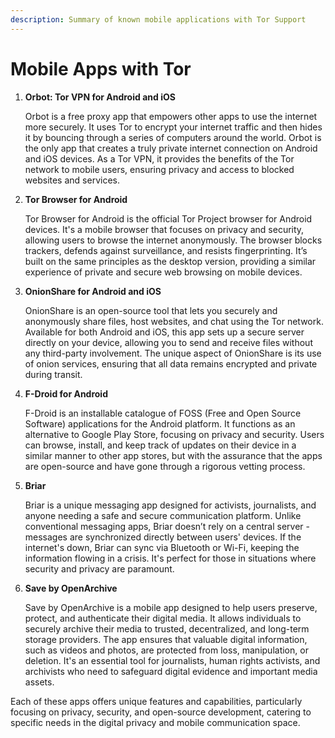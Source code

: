 ```yaml
---
description: Summary of known mobile applications with Tor Support
---
```


# Mobile Apps with Tor



1.  **Orbot: Tor VPN for Android and iOS**

    Orbot is a free proxy app that empowers other apps to use the internet more securely. It uses Tor to encrypt your internet traffic and then hides it by bouncing through a series of computers around the world. Orbot is the only app that creates a truly private internet connection on Android and iOS devices. As a Tor VPN, it provides the benefits of the Tor network to mobile users, ensuring privacy and access to blocked websites and services.
2.  **Tor Browser for Android**

    Tor Browser for Android is the official Tor Project browser for Android devices. It's a mobile browser that focuses on privacy and security, allowing users to browse the internet anonymously. The browser blocks trackers, defends against surveillance, and resists fingerprinting. It’s built on the same principles as the desktop version, providing a similar experience of private and secure web browsing on mobile devices.
3.  **OnionShare for Android and iOS**

    OnionShare is an open-source tool that lets you securely and anonymously share files, host websites, and chat using the Tor network. Available for both Android and iOS, this app sets up a secure server directly on your device, allowing you to send and receive files without any third-party involvement. The unique aspect of OnionShare is its use of onion services, ensuring that all data remains encrypted and private during transit.
4.  **F-Droid for Android**

    F-Droid is an installable catalogue of FOSS (Free and Open Source Software) applications for the Android platform. It functions as an alternative to Google Play Store, focusing on privacy and security. Users can browse, install, and keep track of updates on their device in a similar manner to other app stores, but with the assurance that the apps are open-source and have gone through a rigorous vetting process.
5.  **Briar**

    Briar is a unique messaging app designed for activists, journalists, and anyone needing a safe and secure communication platform. Unlike conventional messaging apps, Briar doesn’t rely on a central server - messages are synchronized directly between users' devices. If the internet's down, Briar can sync via Bluetooth or Wi-Fi, keeping the information flowing in a crisis. It's perfect for those in situations where security and privacy are paramount.
6.  **Save by OpenArchive**

    Save by OpenArchive is a mobile app designed to help users preserve, protect, and authenticate their digital media. It allows individuals to securely archive their media to trusted, decentralized, and long-term storage providers. The app ensures that valuable digital information, such as videos and photos, are protected from loss, manipulation, or deletion. It's an essential tool for journalists, human rights activists, and archivists who need to safeguard digital evidence and important media assets.

Each of these apps offers unique features and capabilities, particularly focusing on privacy, security, and open-source development, catering to specific needs in the digital privacy and mobile communication space.
